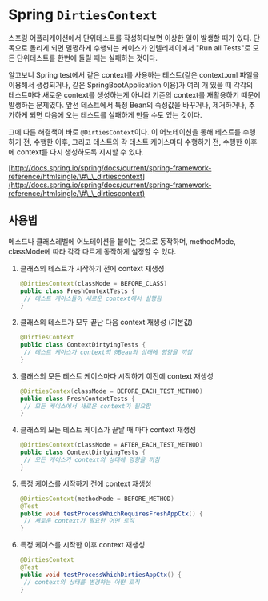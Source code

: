 # Spring `DirtiesContext`

스프링 어플리케이션에서 단위테스트를 작성하다보면 이상한 일이 발생할 때가 있다. 단독으로 돌리게 되면 멀쩡하게 수행되는 케이스가 인텔리제이에서 "Run all Tests"로 모든 단위테스트를 한번에 돌릴 때는 실패하는 것이다.

알고보니 Spring test에서 같은 context를 사용하는 테스트\(같은 context.xml 파일을 이용해서 생성되거나, 같은 SpringBootApplication 이용\)가 여러 개 있을 때 각각의 테스트마다 새로운 context를 생성하는게 아니라 기존의 context를 재활용하기 때문에 발생하는 문제였다. 앞선 테스트에서 특정 Bean의 속성값을 바꾸거나, 제거하거나, 추가하게 되면 다음에 오는 테스트를 실패하게 만들 수도 있는 것이다.

그에 따른 해결책이 바로 `@DirtiesContext`이다. 이 어노테이션을 통해 테스트를 수행하기 전, 수행한 이후, 그리고 테스트의 각 테스트 케이스마다 수행하기 전, 수행한 이후에 context를 다시 생성하도록 지시할 수 있다.

[http://docs.spring.io/spring/docs/current/spring-framework-reference/htmlsingle/\#\_\_dirtiescontext](http://docs.spring.io/spring/docs/current/spring-framework-reference/htmlsingle/\#\_\_dirtiescontext)

## 사용법

메소드나 클래스레벨에 어노테이션을 붙이는 것으로 동작하며, methodMode, classMode에 따라 각각 다르게 동작하게 설정할 수 있다.

1. 클래스의 테스트가 시작하기 전에 context 재생성
   ```java
   @DirtiesContext(classMode = BEFORE_CLASS)
   public class FreshContextTests {
    // 테스트 케이스들이 새로운 context에서 실행됨
   }
   ```
2. 클래스의 테스트가 모두 끝난 다음 context 재생성 \(기본값\)
   ```java
   @DirtiesContext
   public class ContextDirtyingTests {
    // 테스트 케이스가 context의 @Bean의 상태에 영향을 끼침
   }
   ```
3. 클래스의 모든 테스트 케이스마다 시작하기 이전에 context 재생성
   ```java
   @DirtiesContex(classMode = BEFORE_EACH_TEST_METHOD)
   public class FreshContextTests {
    // 모든 케이스에서 새로운 context가 필요함
   }
   ```
4. 클래스의 모든 테스트 케이스가 끝날 때 마다 context 재생성
   ```java
   @DirtiesContext(classMode = AFTER_EACH_TEST_METHOD)
   public class ContextDirtyingTests {
    // 모든 케이스가 context의 상태에 영향을 끼침
   }
   ```
5. 특정 케이스를 시작하기 전에 context 재생성
   ```java
   @DirtiesContext(methodMode = BEFORE_METHOD)
   @Test
   public void testProcessWhichRequiresFreshAppCtx() {
    // 새로운 context가 필요한 어떤 로직
   }
   ```
6. 특정 케이스를 시작한 이후 context 재생성
   ```java
   @DirtiesContext
   @Test
   public void testProcessWhichDirtiesAppCtx() {
    // context의 상태를 변경하는 어떤 로직
   }
   ```